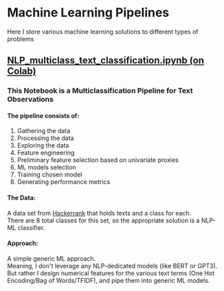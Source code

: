 # Machine Learning Pipelines
Here I store various machine learning solutions to different types of problems

## [NLP_multiclass_text_classification.ipynb (on Colab)](https://colab.research.google.com/drive/1MpxLRfAJKZ8th6OIaAUzWMDNck_KAI1k?usp=sharing)
### This Notebook is a Multiclassification Pipeline for Text Observations
#### The pipeline consists of:  
1. Gathering the data  
1. Processing the data  
1. Exploring the data  
1. Feature engineering  
1. Preliminary feature selection based on univariate proxies  
1. ML models selection  
1. Training chosen model  
1. Generating performance metrics  

#### The Data:
A data set from [Hackerrank](https://www.hackerrank.com/) that holds texts and a class for each.  
There are 8 total classes for this set, so the appropriate solution is a NLP-ML classifier.

#### Approach:
A simple generic ML approach.  
Meaning, I don't leverage any NLP-dedicated models (like BERT or GPT3).  
But rather I design numerical features for the various text terms (One Hot Encoding/Bag of Words/TFIDF), and pipe them into generic ML models.  
